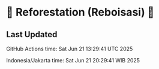 
# 🌳 Reforestation (Reboisasi) 🌲

## Last Updated

GitHub Actions time: Sat Jun 21 13:29:41 UTC 2025

Indonesia/Jakarta time: Sat Jun 21 20:29:41 WIB 2025
